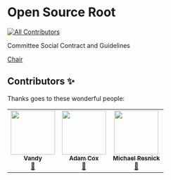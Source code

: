 # Open Source Root
<!-- ALL-CONTRIBUTORS-BADGE:START - Do not remove or modify this section -->
[![All Contributors](https://img.shields.io/badge/all_contributors-3-orange.svg?style=flat-square)](#contributors-)
<!-- ALL-CONTRIBUTORS-BADGE:END -->

Committee Social Contract and Guidelines

[Chair](chair/README.md)

## Contributors ✨

Thanks goes to these wonderful people:

<!-- ALL-CONTRIBUTORS-LIST:START - Do not remove or modify this section -->
<!-- prettier-ignore-start -->
<!-- markdownlint-disable -->
<table>
  <tr>
    <td align="center"><a href="http://www.homeaidepi.com/"><img src="https://avatars.githubusercontent.com/u/100984270?v=4?s=100" width="100px;" alt=""/><br /><sub><b>Vandy</b></sub></a><br /><a href="#business-homeaidepi" title="Business development">💼</a></td>
    <td align="center"><a href="https://github.com/adamcox"><img src="https://avatars.githubusercontent.com/u/7623?v=4?s=100" width="100px;" alt=""/><br /><sub><b>Adam Cox</b></sub></a><br /><a href="#business-adamcox" title="Business development">💼</a></td>
    <td align="center"><a href="https://github.com/resnickio"><img src="https://avatars.githubusercontent.com/u/73043253?v=4?s=100" width="100px;" alt=""/><br /><sub><b>Michael Resnick</b></sub></a><br /><a href="#business-resnickio" title="Business development">💼</a></td>
  </tr>
</table>

<!-- markdownlint-restore -->
<!-- prettier-ignore-end -->

<!-- ALL-CONTRIBUTORS-LIST:END -->
